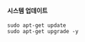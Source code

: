 #### 시스템 업데이트
```less
sudo apt-get update
sudo apt-get upgrade -y
```




















































